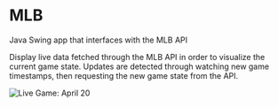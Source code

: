 # MLB
Java Swing app that interfaces with the MLB API

Display live data fetched through the MLB API in order to visualize the current game state.
Updates are detected through watching new game timestamps, then requesting the new game state from the API.

![Live Game: April 20](live.png)
